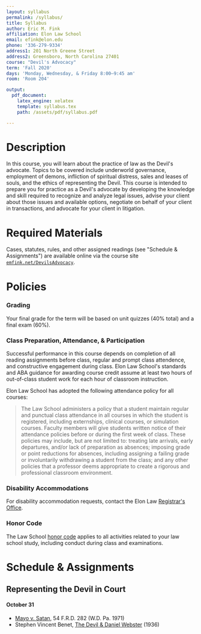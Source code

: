 ```yaml
---
layout: syllabus
permalink: /syllabus/
title: Syllabus
author: Eric M. Fink
affiliation: Elon Law School
email: efink@elon.edu
phone: '336-279-9334'
address1: 201 North Greene Street
address2: Greensboro, North Carolina 27401
course: "Devil's Advocacy"
term: 'Fall 2020'
days: 'Monday, Wednesday, & Friday 8:00–9:45 am'
room: 'Room 204'

output: 
  pdf_document:
    latex_engine: xelatex
    template: syllabus.tex
    path: /assets/pdf/syllabus.pdf

---
```


# Description

In this course, you will learn about the practice of law as the Devil's advocate. Topics to be covered include underworld governance, employment of demons, infliction of spiritual distress, sales and leases of souls, and the ethics of representing the Devil. This course is intended to prepare you for practice as a Devil's advocate by developing the knowledge and skill required to recognize and analyze legal issues, advise your client about those issues and available options, negotiate on behalf of your client in transactions, and advocate for your client in litigation. 

# Required Materials

Cases, statutes, rules, and other assigned readings (see "Schedule & Assignments") are available online via the course site [`emfink.net/DevilsAdvocacy`](https://www.emfink.net/DevilsAdvocacy). 

# Policies 

### Grading

Your final grade for the term will be based on unit quizzes (40% total) and a final exam (60%). 

### Class Preparation, Attendance, & Participation

Successful performance in this course depends on completion of all reading assignments before class, regular and prompt class attendence, and constructive engagement during class. Elon Law School's standards and ABA guidance for awarding course credit assume at least two hours of out-of-class student work for each hour of classroom instruction. 

Elon Law School has adopted the following attendance policy for all courses: 

> The Law School administers a policy that a student maintain regular and punctual class attendance in all courses in which the student is registered, including externships, clinical courses, or simulation courses. Faculty members will give students written notice of their attendance policies before or during the first week of class. These policies may include, but are not limited to: treating late arrivals, early departures, and/or lack of preparation as absences; imposing grade or point reductions for absences, including assigning a failing grade or involuntarily withdrawing a student from the class; and any other policies that a professor deems appropriate to create a rigorous and professional classroom environment.

### Disability Accommodations 

For disability accommodation requests, contact the Elon Law [Registrar's Office](https://www.elon.edu/e/law/academics/registrar-office/index.html).  

### Honor Code 

The Law School [honor code](https://www.elon.edu/e/law/student-experience/honor-code.html) applies to all activities related to your law school study, including conduct during class and examinations. 

# Schedule & Assignments 

## Representing the Devil in Court  

#### October 31

- [Mayo v. Satan](https://www.emfink.net/CivilProcedure/cases/Mayo_Satan), 54 F.R.D. 282 (W.D. Pa. 1971)
- Stephen Vincent Benet, [The Devil & Daniel Webster](https://www.emfink.net/CivilProcedure/readings/Devil&DanielWebster) (1936)
